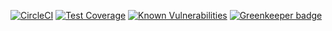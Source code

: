 [![CircleCI](https://circleci.com/gh/miki79/middy-cors-extended.svg?style=shield)](https://circleci.com/gh/miki79/middy-cors-extended)
[![Test Coverage](https://api.codeclimate.com/v1/badges/37f15eba5cacdf29b1c9/test_coverage)](https://codeclimate.com/github/miki79/middy-cors-extended/test_coverage)
[![Known Vulnerabilities](https://snyk.io/test/github/miki79/middy-cors-extended/badge.svg?targetFile=package.json)](https://snyk.io/test/github/miki79/middy-cors-extended?targetFile=package.json)
[![Greenkeeper badge](https://badges.greenkeeper.io/miki79/middy-cors-extended.svg)](https://greenkeeper.io/)